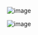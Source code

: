 ![image](https://github.com/davl0u/davsAutoTable/assets/150683483/eb56553f-7387-4b8b-a326-5cbf9bb61762)

![image](https://github.com/davl0u/davsAutoTable/assets/150683483/cb9f16a6-605e-4e24-865b-bd2e1c51ccf8)
